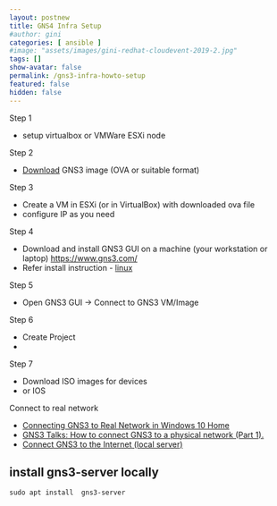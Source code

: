 ```yaml
---
layout: postnew
title: GNS4 Infra Setup
#author: gini
categories: [ ansible ]
#image: "assets/images/gini-redhat-cloudevent-2019-2.jpg"
tags: []
show-avatar: false
permalink: /gns3-infra-howto-setup
featured: false
hidden: false
---
```


Step 1
- setup virtualbox or VMWare ESXi node

Step 2
- [Download](https://github.com/GNS3/gns3-gui/releases) GNS3 image (OVA or suitable format)

Step 3
- Create a VM in ESXi (or in VirtualBox) with downloaded ova file
- configure IP as you need

Step 4
- Download and install GNS3 GUI on a machine (your workstation or laptop) https://www.gns3.com/
- Refer install instruction - [linux](https://docs.gns3.com/1QXVIihk7dsOL7Xr7Bmz4zRzTsJ02wklfImGuHwTlaA4/index.html)

Step 5
- Open GNS3 GUI -> Connect to GNS3 VM/Image

Step 6
- Create Project
- 

Step 7
- Download ISO images for devices 
- or IOS



Connect to real network
- [Connecting GNS3 to Real Network in Windows 10 Home](https://www.gns3.com/qa/connecting-gns3-to-real-network-)
- [GNS3 Talks: How to connect GNS3 to a physical network (Part 1).](https://www.youtube.com/watch?v=Gpje9PV1j8U)
- [Connect GNS3 to the Internet (local server)](https://docs.gns3.com/1vFs-KENh2uUFfb47Q2oeSersmEK4WahzWX-HrMIMd00/index.html)

## install gns3-server locally
```
sudo apt install  gns3-server
```
